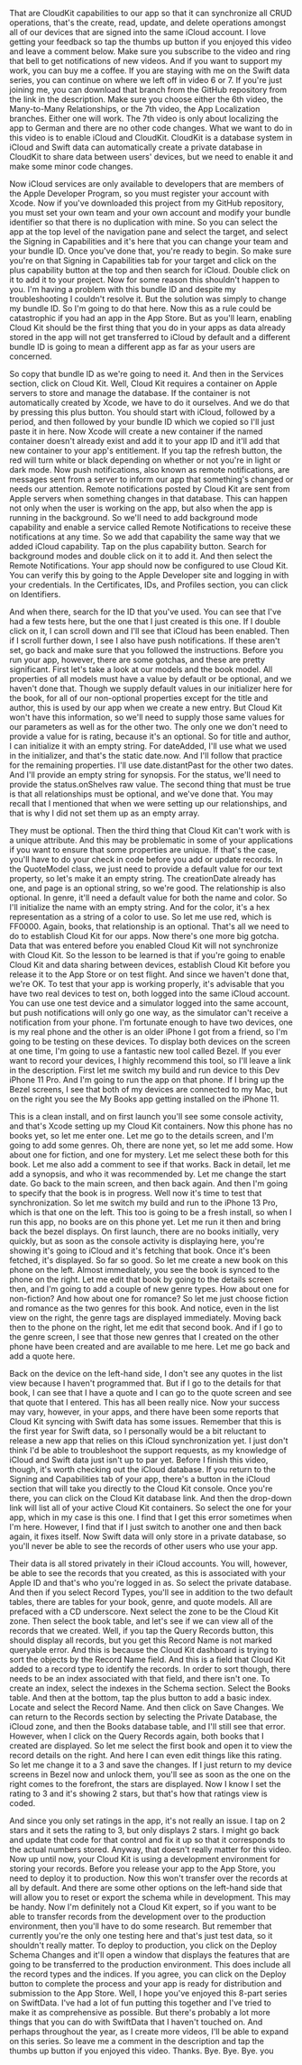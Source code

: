 That are CloudKit capabilities to our app so that it can synchronize all CRUD operations, that's the create, read, update, and delete operations amongst all of our devices that are signed into the same iCloud account. I love getting your feedback so tap the thumbs up button if you enjoyed this video and leave a comment below. Make sure you subscribe to the video and ring that bell to get notifications of new videos. And if you want to support my work, you can buy me a coffee. If you are staying with me on the Swift data series, you can continue on where we left off in video 6 or 7. If you're just joining me, you can download that branch from the GitHub repository from the link in the description. Make sure you choose either the 6th video, the Many-to-Many Relationships, or the 7th video, the App Localization branches. Either one will work. The 7th video is only about localizing the app to German and there are no other code changes. What we want to do in this video is to enable iCloud and CloudKit. CloudKit is a database system in iCloud and Swift data can automatically create a private database in CloudKit to share data between users' devices, but we need to enable it and make some minor code changes. 



Now iCloud services are only available to developers that are members of the Apple Developer Program, so you must register your account with Xcode. Now if you've downloaded this project from my GitHub repository, you must set your own team and your own account and modify your bundle identifier so that there is no duplication with mine. So you can select the app at the top level of the navigation pane and select the target, and select the Signing in Capabilities and it's here that you can change your team and your bundle ID. Once you've done that, you're ready to begin. So make sure you're on that Signing in Capabilities tab for your target and click on the plus capability button at the top and then search for iCloud. Double click on it to add it to your project. Now for some reason this shouldn't happen to you. I'm having a problem with this bundle ID and despite my troubleshooting I couldn't resolve it. But the solution was simply to change my bundle ID. So I'm going to do that here. Now this as a rule could be catastrophic if you had an app in the App Store. But as you'll learn, enabling Cloud Kit should be the first thing that you do in your apps as data already stored in the app will not get transferred to iCloud by default and a different bundle ID is going to mean a different app as far as your users are concerned. 



So copy that bundle ID as we're going to need it. And then in the Services section, click on Cloud Kit. Well, Cloud Kit requires a container on Apple servers to store and manage the database. If the container is not automatically created by Xcode, we have to do it ourselves. And we do that by pressing this plus button. You should start with iCloud, followed by a period, and then followed by your bundle ID which we copied so I'll just paste it in here. Now Xcode will create a new container if the named container doesn't already exist and add it to your app ID and it'll add that new container to your app's entitlement. If you tap the refresh button, the red will turn white or black depending on whether or not you're in light or dark mode. Now push notifications, also known as remote notifications, are messages sent from a server to inform our app that something's changed or needs our attention. Remote notifications posted by Cloud Kit are sent from Apple servers when something changes in that database. This can happen not only when the user is working on the app, but also when the app is running in the background. So we'll need to add background mode capability and enable a service called Remote Notifications to receive these notifications at any time. So we add that capability the same way that we added iCloud capability. Tap on the plus capability button. Search for background modes and double click on it to add it. And then select the Remote Notifications. Your app should now be configured to use Cloud Kit. You can verify this by going to the Apple Developer site and logging in with your credentials. In the Certificates, IDs, and Profiles section, you can click on Identifiers. 



And when there, search for the ID that you've used. You can see that I've had a few tests here, but the one that I just created is this one. If I double click on it, I can scroll down and I'll see that iCloud has been enabled. Then if I scroll further down, I see I also have push notifications. If these aren't set, go back and make sure that you followed the instructions. Before you run your app, however, there are some gotchas, and these are pretty significant. First let's take a look at our models and the book model. All properties of all models must have a value by default or be optional, and we haven't done that. Though we supply default values in our initializer here for the book, for all of our non-optional properties except for the title and author, this is used by our app when we create a new entry. But Cloud Kit won't have this information, so we'll need to supply those same values for our parameters as well as for the other two. The only one we don't need to provide a value for is rating, because it's an optional. So for title and author, I can initialize it with an empty string. For dateAdded, I'll use what we used in the initializer, and that's the static date.now. And I'll follow that practice for the remaining properties. I'll use date.distantPast for the other two dates. And I'll provide an empty string for synopsis. For the status, we'll need to provide the status.onShelves raw value. The second thing that must be true is that all relationships must be optional, and we've done that. You may recall that I mentioned that when we were setting up our relationships, and that is why I did not set them up as an empty array.



 They must be optional. Then the third thing that Cloud Kit can't work with is a unique attribute. And this may be problematic in some of your applications if you want to ensure that some properties are unique. If that's the case, you'll have to do your check in code before you add or update records. In the QuoteModel class, we just need to provide a default value for our text property, so let's make it an empty string. The creationDate already has one, and page is an optional string, so we're good. The relationship is also optional. In genre, it'll need a default value for both the name and color. So I'll initialize the name with an empty string. And for the color, it's a hex representation as a string of a color to use. So let me use red, which is FF0000. Again, books, that relationship is an optional. That's all we need to do to establish Cloud Kit for our apps. Now there's one more big gotcha. Data that was entered before you enabled Cloud Kit will not synchronize with Cloud Kit. So the lesson to be learned is that if you're going to enable Cloud Kit and data sharing between devices, establish Cloud Kit before you release it to the App Store or on test flight. And since we haven't done that, we're OK. To test that your app is working properly, it's advisable that you have two real devices to test on, both logged into the same iCloud account. You can use one test device and a simulator logged into the same account, but push notifications will only go one way, as the simulator can't receive a notification from your phone. I'm fortunate enough to have two devices, one is my real phone and the other is an older iPhone I got from a friend, so I'm going to be testing on these devices. To display both devices on the screen at one time, I'm going to use a fantastic new tool called Bezel. If you ever want to record your devices, I highly recommend this tool, so I'll leave a link in the description. First let me switch my build and run device to this Dev iPhone 11 Pro. And I'm going to run the app on that phone. If I bring up the Bezel screens, I see that both of my devices are connected to my Mac, but on the right you see the My Books app getting installed on the iPhone 11. 



This is a clean install, and on first launch you'll see some console activity, and that's Xcode setting up my Cloud Kit containers. Now this phone has no books yet, so let me enter one. Let me go to the details screen, and I'm going to add some genres. Oh, there are none yet, so let me add some. How about one for fiction, and one for mystery. Let me select these both for this book. Let me also add a comment to see if that works. Back in detail, let me add a synopsis, and who it was recommended by. Let me change the start date. Go back to the main screen, and then back again. And then I'm going to specify that the book is in progress. Well now it's time to test that synchronization. So let me switch my build and run to the iPhone 13 Pro, which is that one on the left. This too is going to be a fresh install, so when I run this app, no books are on this phone yet. Let me run it then and bring back the bezel displays. On first launch, there are no books initially, very quickly, but as soon as the console activity is displaying here, you're showing it's going to iCloud and it's fetching that book. Once it's been fetched, it's displayed. So far so good. So let me create a new book on this phone on the left. Almost immediately, you see the book is synced to the phone on the right. Let me edit that book by going to the details screen then, and I'm going to add a couple of new genre types. How about one for non-fiction? And how about one for romance? So let me just choose fiction and romance as the two genres for this book. And notice, even in the list view on the right, the genre tags are displayed immediately. Moving back then to the phone on the right, let me edit that second book. And if I go to the genre screen, I see that those new genres that I created on the other phone have been created and are available to me here. Let me go back and add a quote here. 



Back on the device on the left-hand side, I don't see any quotes in the list view because I haven't programmed that. But if I go to the details for that book, I can see that I have a quote and I can go to the quote screen and see that quote that I entered. This has all been really nice. Now your success may vary, however, in your apps, and there have been some reports that Cloud Kit syncing with Swift data has some issues. Remember that this is the first year for Swift data, so I personally would be a bit reluctant to release a new app that relies on this iCloud synchronization yet. I just don't think I'd be able to troubleshoot the support requests, as my knowledge of iCloud and Swift data just isn't up to par yet. Before I finish this video, though, it's worth checking out the iCloud database. If you return to the Signing and Capabilities tab of your app, there's a button in the iCloud section that will take you directly to the Cloud Kit console. Once you're there, you can click on the Cloud Kit database link. And then the drop-down link will list all of your active Cloud Kit containers. So select the one for your app, which in my case is this one. I find that I get this error sometimes when I'm here. However, I find that if I just switch to another one and then back again, it fixes itself. Now Swift data will only store in a private database, so you'll never be able to see the records of other users who use your app. 



Their data is all stored privately in their iCloud accounts. You will, however, be able to see the records that you created, as this is associated with your Apple ID and that's who you're logged in as. So select the private database. And then if you select Record Types, you'll see in addition to the two default tables, there are tables for your book, genre, and quote models. All are prefaced with a CD underscore. Next select the zone to be the Cloud Kit zone. Then select the book table, and let's see if we can view all of the records that we created. Well, if you tap the Query Records button, this should display all records, but you get this Record Name is not marked queryable error. And this is because the Cloud Kit dashboard is trying to sort the objects by the Record Name field. And this is a field that Cloud Kit added to a record type to identify the records. In order to sort though, there needs to be an index associated with that field, and there isn't one. To create an index, select the indexes in the Schema section. Select the Books table. And then at the bottom, tap the plus button to add a basic index. Locate and select the Record Name. And then click on Save Changes. We can return to the Records section by selecting the Private Database, the iCloud zone, and then the Books database table, and I'll still see that error. However, when I click on the Query Records again, both books that I created are displayed. So let me select the first book and open it to view the record details on the right. And here I can even edit things like this rating. So let me change it to a 3 and save the changes. If I just return to my device screens in Bezel now and unlock them, you'll see as soon as the one on the right comes to the forefront, the stars are displayed. Now I know I set the rating to 3 and it's showing 2 stars, but that's how that ratings view is coded. 



And since you only set ratings in the app, it's not really an issue. I tap on 2 stars and it sets the rating to 3, but only displays 2 stars. I might go back and update that code for that control and fix it up so that it corresponds to the actual numbers stored. Anyway, that doesn't really matter for this video. Now up until now, your Cloud Kit is using a development environment for storing your records. Before you release your app to the App Store, you need to deploy it to production. Now this won't transfer over the records at all by default. And there are some other options on the left-hand side that will allow you to reset or export the schema while in development. This may be handy. Now I'm definitely not a Cloud Kit expert, so if you want to be able to transfer records from the development over to the production environment, then you'll have to do some research. But remember that currently you're the only one testing here and that's just test data, so it shouldn't really matter. To deploy to production, you click on the Deploy Schema Changes and it'll open a window that displays the features that are going to be transferred to the production environment. This does include all the record types and the indices. If you agree, you can click on the Deploy button to complete the process and your app is ready for distribution and submission to the App Store. Well, I hope you've enjoyed this 8-part series on SwiftData. I've had a lot of fun putting this together and I've tried to make it as comprehensive as possible. But there's probably a lot more things that you can do with SwiftData that I haven't touched on. And perhaps throughout the year, as I create more videos, I'll be able to expand on this series. So leave me a comment in the description and tap the thumbs up button if you enjoyed this video. Thanks. Bye. Bye. Bye. you